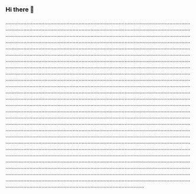 ### Hi there 👋

.....................................................................................................................................................................................................................................................................................................................................................................................................................................................................................................................................................................................................................................................................................................................................................................................................................................................................................................................................................................................................................................................................................................................................................................................................................................................................................................................................................................................................................................................................................................................................................................................................................................................................................................................................................................................................................................................................................................................................................................................................................................................................................................................................................................................................................................................................................................................................................................................................................................................................................................................................................................................................................................................................................................................................................................................................................................................................................................................................................................................................................................................................................................................................................................................................................................................................................................................................................................................................................................................